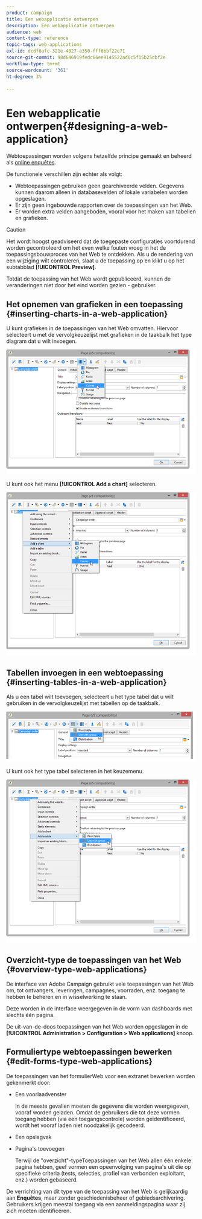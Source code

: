 ```yaml
---
product: campaign
title: Een webapplicatie ontwerpen
description: Een webapplicatie ontwerpen
audience: web
content-type: reference
topic-tags: web-applications
exl-id: dcdf6afc-321e-4027-a350-fff6bbf22e71
source-git-commit: 98d646919fedc66ee9145522ad0c5f15b25dbf2e
workflow-type: tm+mt
source-wordcount: '361'
ht-degree: 3%

---
```


# Een webapplicatie ontwerpen{#designing-a-web-application}

Webtoepassingen worden volgens hetzelfde principe gemaakt en beheerd als [online enquêtes](../../web/using/about-surveys.md).

De functionele verschillen zijn echter als volgt:

* Webtoepassingen gebruiken geen gearchiveerde velden. Gegevens kunnen daarom alleen in databasevelden of lokale variabelen worden opgeslagen.
* Er zijn geen ingebouwde rapporten over de toepassingen van het Web.
* Er worden extra velden aangeboden, vooral voor het maken van tabellen en grafieken.

>[!CAUTION]
>
>Het wordt hoogst geadviseerd dat de toegepaste configuraties voortdurend worden gecontroleerd om het even welke fouten vroeg in het de toepassingsbouwproces van het Web te ontdekken. Als u de rendering van een wijziging wilt controleren, slaat u de toepassing op en klikt u op het subtabblad **[!UICONTROL Preview]**.
>
>Totdat de toepassing van het Web wordt gepubliceerd, kunnen de veranderingen niet door het eind worden gezien - gebruiker.

## Het opnemen van grafieken in een toepassing {#inserting-charts-in-a-web-application}

U kunt grafieken in de toepassingen van het Web omvatten. Hiervoor selecteert u met de vervolgkeuzelijst met grafieken in de taakbalk het type diagram dat u wilt invoegen.

![](assets/s_ncs_admin_webapps_bar_graph.png)

U kunt ook het menu **[!UICONTROL Add a chart]** selecteren.

![](assets/s_ncs_admin_webapps_graph.png)

## Tabellen invoegen in een webtoepassing {#inserting-tables-in-a-web-application}

Als u een tabel wilt toevoegen, selecteert u het type tabel dat u wilt gebruiken in de vervolgkeuzelijst met tabellen op de taakbalk.

![](assets/s_ncs_admin_webapps_bar_table.png)

U kunt ook het type tabel selecteren in het keuzemenu.

![](assets/s_ncs_admin_webapps_table.png)

## Overzicht-type de toepassingen van het Web {#overview-type-web-applications}

De interface van Adobe Campaign gebruikt vele toepassingen van het Web om, tot ontvangers, leveringen, campagnes, voorraden, enz. toegang te hebben te beheren en in wisselwerking te staan.

Deze worden in de interface weergegeven in de vorm van dashboards met slechts één pagina.

De uit-van-de-doos toepassingen van het Web worden opgeslagen in de **[!UICONTROL Administration > Configuration > Web applications]** knoop.

## Formuliertype webtoepassingen bewerken {#edit-forms-type-web-applications}

De toepassingen van het formulierWeb voor een extranet bewerken worden gekenmerkt door:

* Een voorlaadvenster

   In de meeste gevallen moeten de gegevens die worden weergegeven, vooraf worden geladen. Omdat de gebruikers die tot deze vormen toegang hebben (via een toegangscontrole) worden geïdentificeerd, wordt het vooraf laden niet noodzakelijk gecodeerd.

* Een opslagvak
* Pagina&#39;s toevoegen

   Terwijl de &quot;overzicht&quot;-typeToepassingen van het Web allen één enkele pagina hebben, geef vormen een opeenvolging van pagina&#39;s uit die op specifieke criteria (tests, selecties, profiel van verbonden exploitant, enz.) worden gebaseerd.

De verrichting van dit type van de toepassing van het Web is gelijkaardig aan **Enquêtes**, maar zonder geschiedenisbeheer of gebiedsarchivering. Gebruikers krijgen meestal toegang via een aanmeldingspagina waar zij zich moeten identificeren.
